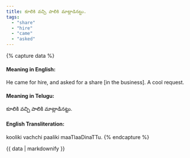 ```yaml
---
title: కూలికి వచ్చి పాలికి మాట్లాడినట్టు.
tags:
  - "share"
  - "hire"
  - "came"
  - "asked"
---
```


{% capture data %}
#### Meaning in English:
He came for hire, and asked for a share [in the business].
A cool request.

#### Meaning in Telugu:
కూలికి వచ్చి పాలికి మాట్లాడినట్టు.

#### English Transliteration:
kooliki vachchi paaliki maaTlaaDinaTTu.
{% endcapture %}

{{ data | markdownify }}

